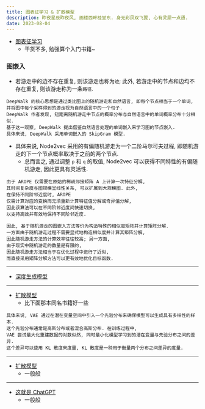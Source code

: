 ```yaml
---
title: 图表征学习 & 扩散模型
description: 昨夜星辰昨夜风, 画楼西畔桂堂东. 身无彩凤双飞翼, 心有灵犀一点通.
date: 2023-08-04
---
```


- [图表征学习](https://book.douban.com/subject/36477924/)
  - 干货不多, 勉强算个入门书籍~

### 图嵌入

- 若游走中的边不存在重复, 则该游走也称为`迹`;
  此外, 若游走中的节点和边均不存在重复,
  则该游走称为一条`路径`.

```
DeepWalk 的核心思想是通过类比图上的随机游走和自然语言, 即每个节点相当于一个单词,
并将图中每个采样得到的游走视为自然语言中的一个句子.
DeepWalk 作者发现, 短距离随机游走中节点的概率分布与自然语言中的单词概率分布十分相似.
基于这一观察, DeepWalk 提出借鉴自然语言处理的单词嵌入来学习图的节点嵌入.
具体来说, DeepWalk 采用单词嵌入的 SkipGram 模型.
```

- 具体来说, Node2vec 采用的有偏随机游走为一个二阶马尔可夫过程,
  即随机游走的下一个节点概率取决于之前的两个节点.
  - 总而言之, 通过调整 `p` 和 `q` 的取值,
    Node2vec 可以获得不同特性的有偏随机游走,
    因此更具有灵活性.

```
由于 AROPE 仅需要在原始的稀疏邻接矩阵 A 上计算一次特征分解,
其时间复杂度与图规模呈线性关系, 可以扩展到大规模图. 此外,
在保持不同阶邻近度时, AROPE
仅需计算对应的变换而无须重新计算特征值分解或奇异值分解,
因此该算法可以在不同阶邻近度间快速切换,
以支持高效并有效地保持不同阶邻近度.
```

```
因此, 基于随机游走的图嵌入方法等价为构造特殊的相似度矩阵并计算矩阵分解.
一方面由于随机游走过程不需要显式地构造相似度并计算其矩阵分解,
因此随机游走方法的计算效率往往较高; 另一方面,
由于现实中随机游走的数量是有限的,
因此随机游走方法相当于在优化过程中进行了近似,
而直接采用矩阵分解方法可以更有效地优化目标函数.
```

------------------

- [深度生成模型](https://book.douban.com/subject/36503836/)

------------------

- [扩散模型](https://book.douban.com/subject/36489324/)
  - 比下面那本同名书籍好一些

```
具体来说, VAE 通过在潜在变量空间中引入一个先验分布来确保模型可以生成具有多样性的样本.
这个先验分布通常是高斯分布或者混合高斯分布. 在训练过程中,
VAE 尝试最大化重建数据的对数似然, 同时最小化模型学习到的潜在变量与先验分布之间的差异.
这个差异可以使用 KL 散度来度量, KL 散度是一种用于衡量两个分布之间差异的度量.
```

------------------

- [扩散模型](https://book.douban.com/subject/36482946/)
  - 一般般

------------------

- [这就是 ChatGPT](https://book.douban.com/subject/36449803/)
  - 一般般
